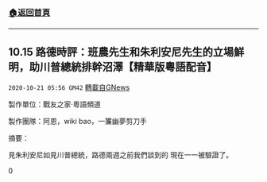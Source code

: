###  [:house:返回首頁](https://github.com/ourhimalayas/txt)
---

## 10.15 路德時評：班農先生和朱利安尼先生的立場鮮明，助川普總統排幹沼澤【精華版粵語配音】
`2020-10-21 05:56 GM42` [轉載自GNews](https://gnews.org/zh-hant/437966/)

製作單位：戰友之家·粵語頻道

製作團隊：阿恩，wiki bao，一簾幽夢剪刀手



摘要：

見朱利安尼如見川普總統，路德兩週之前我們談到的 現在一一被驗證了。

0
